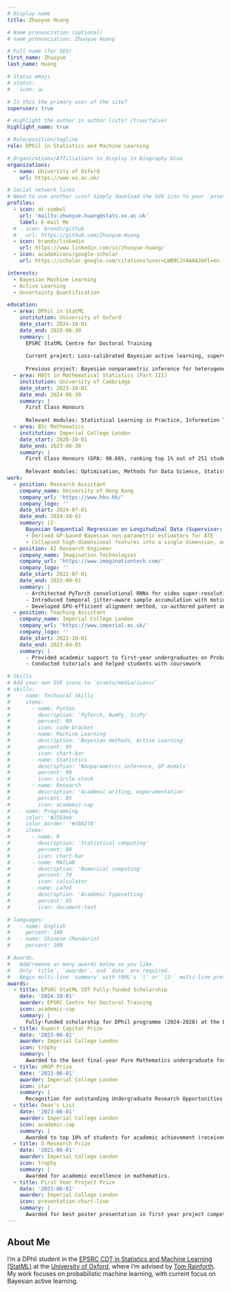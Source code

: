```yaml
---
# Display name
title: Zhuoyue Huang

# Name pronunciation (optional)
# name_pronunciation: Zhuoyue Huang

# Full name (for SEO)
first_name: Zhuoyue
last_name: Huang

# Status emoji
# status:
#   icon: 📊

# Is this the primary user of the site?
superuser: true

# Highlight the author in author lists? (true/false)
highlight_name: true

# Role/position/tagline
role: DPhil in Statistics and Machine Learning

# Organizations/Affiliations to display in Biography blox
organizations:
  - name: University of Oxford
    url: https://www.ox.ac.uk/

# Social network links
# Need to use another icon? Simply download the SVG icon to your `assets/media/icons/` folder.
profiles:
  - icon: at-symbol
    url: 'mailto:zhuoyue.huang@stats.ox.ac.uk'
    label: E-mail Me
  # - icon: brands/github
  #   url: https://github.com/Zhuoyue-Huang
  - icon: brands/linkedin
    url: https://www.linkedin.com/in/zhuoyue-huang/
  - icon: academicons/google-scholar
    url: https://scholar.google.com/citations?user=LWB9CJYAAAAJ&hl=en

interests:
  - Bayesian Machine Learning
  - Active Learning
  - Uncertainty Quantification

education:
  - area: DPhil in StatML
    institution: University of Oxford
    date_start: 2024-10-01
    date_end: 2028-06-30
    summary: |
      EPSRC StatML Centre for Doctoral Training
      
      Current project: Loss-calibrated Bayesian active learning, supervised by Dr. Tom Rainforth.
      
      Previous project: Bayesian nonparametric inference for heterogeneous treatment effects, supervised by Prof. Judith Rousseau and Dr. Kolyan Ray.
  - area: MASt in Mathematical Statistics (Part III)
    institution: University of Cambridge
    date_start: 2023-10-01
    date_end: 2024-06-30
    summary: |
      First Class Honours
      
      Relevant modules: Statistical Learning in Practice, Information Theory, Robust Statistics, Modern Statistical Methods, Concentration Inequalities, Statistics in Medicine
  - area: BSc Mathematics
    institution: Imperial College London
    date_start: 2020-10-01
    date_end: 2023-06-30
    summary: |
      First Class Honours (GPA: 90.66%, ranking top 1% out of 251 students)
      
      Relevant modules: Optimisation, Methods for Data Science, Statistical Modelling, Stochastic Simulation, Applied Probability, Statistical Theory, Principles of Programming
work:
  - position: Research Assistant
    company_name: University of Hong Kong
    company_url: 'https://www.hku.hk/'
    company_logo: ''
    date_start: 2024-07-01
    date_end: 2024-10-01
    summary: |2-
      Bayesian Sequential Regression on Longitudinal Data (Supervisor: Dr Edwin Fong)
      - Derived GP-based Bayesian non-parametric estimators for ATE
      - Collapsed high-dimensional features into a single dimension, accelerating posterior contraction while maintaining >93% coverage
  - position: AI Research Engineer
    company_name: Imagination Technologies
    company_url: 'https://www.imaginationtech.com/'
    company_logo: ''
    date_start: 2022-07-01
    date_end: 2022-09-01
    summary: |
      - Architected PyTorch convolutional RNNs for video super-resolution
      - Introduced temporal jitter–aware sample accumulation with motion-vector metadata
      - Developed GPU-efficient alignment method, co-authored patent and presented work department-wide
  - position: Teaching Assistant
    company_name: Imperial College London
    company_url: 'https://www.imperial.ac.uk/'
    company_logo: ''
    date_start: 2022-10-01
    date_end: 2023-04-01
    summary: |
      - Provided academic support to first-year undergraduates on Probability and Statistics
      - Conducted tutorials and helped students with coursework

# Skills
# Add your own SVG icons to `assets/media/icons/`
# skills:
#   - name: Technical Skills
#     items:
#       - name: Python
#         description: 'PyTorch, NumPy, SciPy'
#         percent: 90
#         icon: code-bracket
#       - name: Machine Learning
#         description: 'Bayesian methods, Active Learning'
#         percent: 95
#         icon: chart-bar
#       - name: Statistics
#         description: 'Nonparametric inference, GP models'
#         percent: 90
#         icon: circle-stack
#       - name: Research
#         description: 'Academic writing, experimentation'
#         percent: 85
#         icon: academic-cap
#   - name: Programming
#     color: '#2563eb'
#     color_border: '#3b82f6'
#     items:
#       - name: R
#         description: 'Statistical computing'
#         percent: 80
#         icon: chart-bar
#       - name: MATLAB
#         description: 'Numerical computing'
#         percent: 70
#         icon: calculator
#       - name: LaTeX
#         description: 'Academic typesetting'
#         percent: 85
#         icon: document-text

# languages:
#   - name: English
#     percent: 100
#   - name: Chinese (Mandarin)
#     percent: 100

# Awards.
#   Add/remove as many awards below as you like.
#   Only `title`, `awarder`, and `date` are required.
#   Begin multi-line `summary` with YAML's `|` or `|2-` multi-line prefix and indent 2 spaces below.
awards:
  - title: EPSRC StatML CDT Fully-funded Scholarship
    date: '2024-10-01'
    awarder: EPSRC Centre for Doctoral Training
    icon: academic-cap
    summary: |
      Fully-funded scholarship for DPhil programme (2024-2028) at the EPSRC Centre for Doctoral Training in Statistical Machine Learning at University of Oxford.
  - title: Aspect Capital Prize
    date: '2023-06-01'
    awarder: Imperial College London
    icon: trophy
    summary: |
      Awarded to the best final-year Pure Mathematics undergraduate for academic excellence.
  - title: UROP Prize
    date: '2023-06-01'
    awarder: Imperial College London
    icon: star
    summary: |
      Recognition for outstanding Undergraduate Research Opportunities Programme project on Signature Inversion via Orthogonal Polynomials.
  - title: Dean's List
    date: '2023-06-01'
    awarder: Imperial College London
    icon: academic-cap
    summary: |
      Awarded to top 10% of students for academic achievement (received in 2021, 2022, and 2023).
  - title: G-Research Prize
    date: '2021-06-01'
    awarder: Imperial College London
    icon: trophy
    summary: |
      Awarded for academic excellence in mathematics.
  - title: First Year Project Prize
    date: '2021-06-01'
    awarder: Imperial College London
    icon: presentation-chart-line
    summary: |
      Awarded for best poster presentation in first year project competition.
---
```


## About Me

I’m a DPhil student in the [EPSRC CDT in Statistics and Machine Learning (StatML)](https://statml.io) at the [University of Oxford](https://www.ox.ac.uk/), where I’m advised by [Tom Rainforth](https://www.robots.ox.ac.uk/~twgr/). My work focuses on probabilistic machine learning, with current focus on Bayesian active learning.
